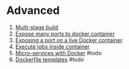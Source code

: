 # Advanced

1. [Multi-stage build](Multi-stage%20build.md)
2. [Expose many ports to docker container](Expose%20range%20of%20ports%20to%20docker%20container.md)
3. [Exposing a port on a live Docker container](Exposing%20a%20port%20on%20a%20live%20Docker%20container.md)
4. [Execute jobs inside container](Execute%20jobs%20inside%20container.md)
5. [Micro-services with Docker](Micro-services%20with%20Docker.md) #todo
7. [Dockerfile templates](Dockerfile%20templates.md) #todo
